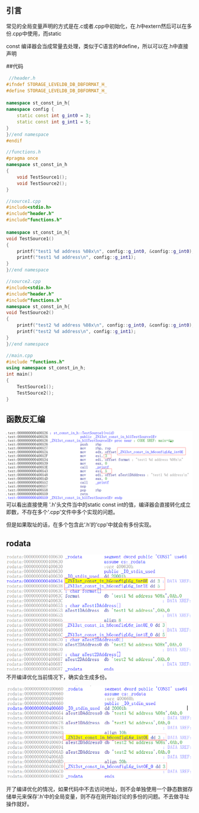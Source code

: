 ## 引言

常见的全局变量声明的方式是在.c或者.cpp中初始化，在.h中extern然后可以在多份.cpp中使用，而static

const 编译器会当成常量去处理，类似于C语言的#define，所以可以在.h中直接声明

##代码

```C++
 //header.h 
#ifndef STORAGE_LEVELDB_DB_DBFORMAT_H_
#define STORAGE_LEVELDB_DB_DBFORMAT_H_

namespace st_const_in_h{
namespace config {
	static const int g_int0 = 3;
	static const int g_int1 = 5;
}
}//end namespace
#endif
```

```C++
//functions.h
#pragma once
namespace st_const_in_h
{
	void TestSource1();
	void TestSource2();
}
```

```C++
//source1.cpp
#include<stdio.h>
#include"header.h"
#include"functions.h"

namespace st_const_in_h{
void TestSource1()
{
	printf("test1 %d address %08x\n", config::g_int0, &config::g_int0);
	printf("test1 %d address\n", config::g_int1);
}
}//end namespace
```

```C++
//source2.cpp
#include<stdio.h>
#include"header.h"
#include"functions.h"
namespace st_const_in_h{
void TestSource2()
{
	printf("test2 %d address %08x\n", config::g_int0, &config::g_int0);
	printf("test2 %d address\n", config::g_int1);
}
}//end namespace
```

```C++
//main.cpp
#include "functions.h"
using namespace st_const_in_h;
int main()
{
	TestSource1();
	TestSource2();
}
```
## 函数反汇编
![](pics\function.png)
可以看出直接使用 '.h'头文件当中的static const int的值，编译器会直接转化成立即数，不存在多个'.cpp'文件中多个实现的问题。

但是如果取址的话，在多个包含此‘.h’的‘cpp’中就会有多份实现。



## rodata

![未开编译优化](pics\rodata.png)
不开编译优化当前情况下，确实会生成多份。

![打开编译优化](pics\rodataO1.png)




开了编译优化的情况，如果代码中不去访问地址，则不会单独使用一个静态数据存储单元来保存‘.h’中的全局变量，则不存在刚开始讨论的多份的问题。不去做寻址操作就好。
